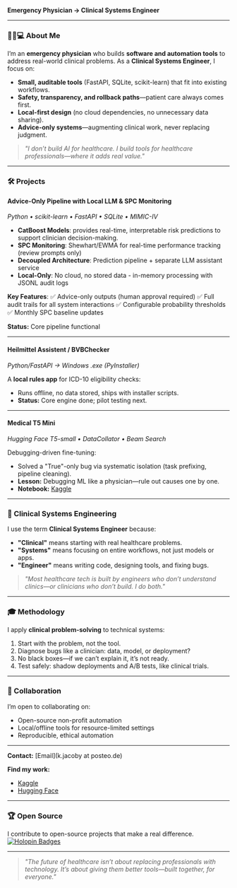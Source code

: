 **Emergency Physician → Clinical Systems Engineer**

---
### 👩‍⚕️💻 About Me
I’m an **emergency physician** who builds **software and automation tools** to address real-world clinical problems.
As a **Clinical Systems Engineer**, I focus on:
- **Small, auditable tools** (FastAPI, SQLite, scikit-learn) that fit into existing workflows.
- **Safety, transparency, and rollback paths**—patient care always comes first.
- **Local-first design** (no cloud dependencies, no unnecessary data sharing).
- **Advice-only systems**—augmenting clinical work, never replacing judgment.

> *"I don’t build AI for healthcare. I build tools for healthcare professionals—where it adds real value."*

---
### 🛠️ Projects
#### Advice-Only Pipeline with Local LLM & SPC Monitoring
*Python • scikit-learn • FastAPI • SQLite • MIMIC-IV*

- **CatBoost Models**: provides real-time, interpretable risk predictions to support clinician decision-making.
- **SPC Monitoring**: Shewhart/EWMA for real-time performance tracking (review prompts only)
- **Decoupled Architecture**: Prediction pipeline + separate LLM assistant service
- **Local-Only**: No cloud, no stored data - in-memory processing with JSONL audit logs

**Key Features**:
✅ Advice-only outputs (human approval required)
✅ Full audit trails for all system interactions
✅ Configurable probability thresholds
✅ Monthly SPC baseline updates

**Status:**
Core pipeline functional

---
#### Heilmittel Assistent / BVBChecker
*Python/FastAPI → Windows .exe (PyInstaller)*

A **local rules app** for ICD-10 eligibility checks:
- Runs offline, no data stored, ships with installer scripts.
- **Status:** Core engine done; pilot testing next.

---
#### Medical T5 Mini
*Hugging Face T5-small • DataCollator • Beam Search*

Debugging-driven fine-tuning:
- Solved a "True"-only bug via systematic isolation (task prefixing, pipeline cleaning).
- **Lesson:** Debugging ML like a physician—rule out causes one by one.
- **Notebook:** [Kaggle](https://www.kaggle.com)

---
### 🧭 Clinical Systems Engineering
I use the term **Clinical Systems Engineer** because:
- **"Clinical"** means starting with real healthcare problems.
- **"Systems"** means focusing on entire workflows, not just models or apps.
- **"Engineer"** means writing code, designing tools, and fixing bugs.

> *"Most healthcare tech is built by engineers who don’t understand clinics—or clinicians who don’t build. I do both."*

---
### 🎓 Methodology
I apply **clinical problem-solving** to technical systems:
1. Start with the problem, not the tool.
2. Diagnose bugs like a clinician: data, model, or deployment?
3. No black boxes—if we can’t explain it, it’s not ready.
4. Test safely: shadow deployments and A/B tests, like clinical trials.

---
### 🤝 Collaboration
I’m open to collaborating on:
- Open-source non-profit automation
- Local/offline tools for resource-limited settings
- Reproducible, ethical automation

---

**Contact:**
[Email](k.jacoby at posteo.de)


**Find my work:**

- [Kaggle](https://www.kaggle.com)
- [Hugging Face](https://discuss.huggingface.co)

---
### 🏆 Open Source
I contribute to open-source projects that make a real difference.
[![Holopin Badges](https://holopin.me/katharinajacoby)](https://holopin.io/@katharinajacoby)

---
> *"The future of healthcare isn’t about replacing professionals with technology. It’s about giving them better tools—built together, for everyone."*
